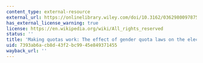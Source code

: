 ```yaml
---
content_type: external-resource
external_url: https://onlinelibrary.wiley.com/doi/10.3162/036298009787500330
has_external_license_warning: true
license: https://en.wikipedia.org/wiki/All_rights_reserved
status: ''
title: 'Making quotas work: The effect of gender quota laws on the election of women'
uid: 7393ab6a-cb8d-43f2-bc99-45e849371455
wayback_url: ''
---
```

